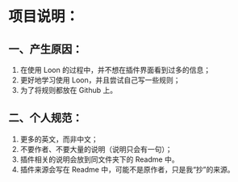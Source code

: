 # 项目说明：

## 一、产生原因：

1. 在使用 Loon 的过程中，并不想在插件界面看到过多的信息；
2. 更好地学习使用 Loon，并且尝试自己写一些规则；
3. 为了将规则都放在 Github 上。

## 二、个人规范：

1. 更多的英文，而非中文；
2. 不要作者、不要大量的说明（说明只会有一句）；
3. 插件相关的说明会放到同文件夹下的 Readme 中。
4. 插件来源会写在 Readme 中，可能不是原作者，只是我“抄”的来源。
